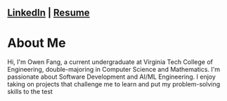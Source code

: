 ## [LinkedIn](https://www.linkedin.com/in/owen-fang-6a4a99293/) | [Resume](Owen_Fang_Resume%20(3).pdf)


# About Me


Hi, I'm Owen Fang, a current undergraduate at Virginia Tech College of Engineering, double-majoring in Computer Science and Mathematics. I'm passionate about Software Development and AI/ML Engineering. I enjoy taking on projects that challenge me to learn and put my problem-solving skills to the test
